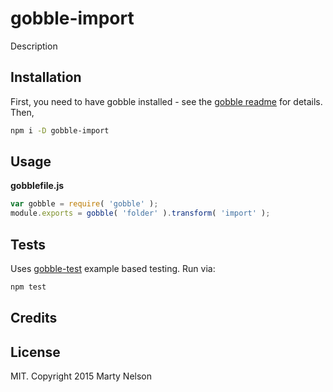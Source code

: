 # gobble-import

Description

## Installation

First, you need to have gobble installed - see the [gobble readme](https://github.com/gobblejs/gobble) for details. Then,

```bash
npm i -D gobble-import
```

## Usage

**gobblefile.js**

```js
var gobble = require( 'gobble' );
module.exports = gobble( 'folder' ).transform( 'import' );
```


## Tests

Uses [gobble-test](https://github.com/gobblejs/gobble-test) example based testing. Run via:

```bash
npm test
```

## Credits


## License

MIT. Copyright 2015 Marty Nelson
